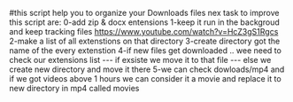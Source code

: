 #this script help you to organize your Downloads files 
nex task to improve this script are:
0-add zip & docx entensions
1-keep it run in the backgroud and keep tracking files
https://www.youtube.com/watch?v=HcZ3gS1Rgcs
2-make a list of all extenstions on that directory
3-create directory got the name of the every extenstion
4-if new files get downloaded .. wee need to check our extensions list --- if exsiste we move it to that file
                                                                       --- else we create new directory and move it there
5-we can check dowloads/mp4 and if we got videos above 1 hours we can consider it a movie and replace it to new directory in mp4 called movies
